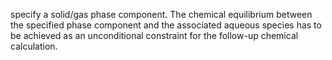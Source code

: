 specify a solid/gas phase component. The chemical equilibrium between the specified phase component and the associated aqueous species has to be achieved as an unconditional constraint for the follow-up chemical calculation.
